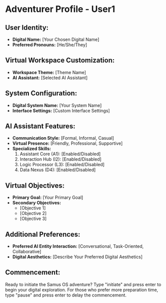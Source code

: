 # Adventurer Profile - User1

## User Identity:
- **Digital Name:** [Your Chosen Digital Name]
- **Preferred Pronouns:** [He/She/They]

## Virtual Workspace Customization:
- **Workspace Theme:** [Theme Name]
- **AI Assistant:** [Selected AI Assistant]

## System Configuration:
- **Digital System Name:** [Your System Name]
- **Interface Settings:** [Custom Interface Settings]

## AI Assistant Features:
- **Communication Style:** [Formal, Informal, Casual]
- **Virtual Presence:** [Friendly, Professional, Supportive]
- **Specialized Skills:**
  1. Assistant Core (A1): [Enabled/Disabled]
  2. Interaction Hub (I2): [Enabled/Disabled]
  3. Logic Processor (L3): [Enabled/Disabled]
  4. Data Nexus (D4): [Enabled/Disabled]

## Virtual Objectives:
- **Primary Goal:** [Your Primary Goal]
- **Secondary Objectives:** 
  - [Objective 1]
  - [Objective 2]
  - [Objective 3]

## Additional Preferences:
- **Preferred AI Entity Interaction:** [Conversational, Task-Oriented, Collaborative]
- **Digital Aesthetics:** [Describe Your Preferred Digital Aesthetics]

## Commencement:
Ready to initiate the Samus OS adventure? Type "initiate" and press enter to begin your digital exploration. For those who prefer more preparation time, type "pause" and press enter to delay the commencement.
